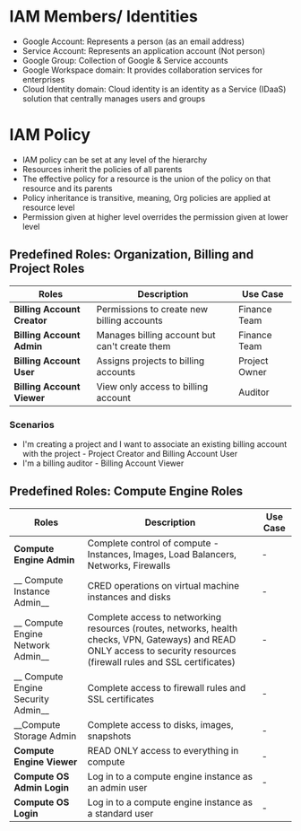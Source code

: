 # IAM Members/ Identities

- Google Account: Represents a person (as an email address)
- Service Account: Represents an application account (Not person)
- Google Group: Collection of Google & Service accounts
- Google Workspace domain: It provides collaboration services for enterprises
- Cloud Identity domain: Cloud identity is an identity as a Service (IDaaS) solution that centrally manages users and groups

# IAM Policy
- IAM policy can be set at any level of the hierarchy
- Resources inherit the policies of all parents
- The effective policy for a resource is the union of the policy on that resource and its parents
- Policy inheritance is transitive, meaning, Org policies are applied at resource level
- Permission given at higher level overrides the permission given at lower level

## Predefined Roles: Organization, Billing and Project Roles

|  Roles | Description  | Use Case  |
|---|---|---|
|  __Billing Account Creator__ | Permissions to create new billing accounts | Finance Team |
|  __Billing Account Admin__ |  Manages billing account but can't create them | Finance Team  |
| __Billing Account User__  | Assigns projects to billing accounts  | Project Owner  |
| __Billing Account Viewer__  | View only access to billing account  | Auditor  |

### Scenarios
- I'm creating a project and I want to associate an existing billing account with the project - Project Creator and Billing Account User
- I'm a billing auditor - Billing Account Viewer

## Predefined Roles: Compute Engine Roles

|  Roles | Description  | Use Case  |
|---|---|---|
| __Compute Engine Admin__ | Complete control of compute - Instances, Images, Load Balancers, Networks, Firewalls  | -  |
| __ Compute Instance Admin__  | CRED operations on virtual machine instances and disks  | -  |
| __ Compute Engine Network Admin__  | Complete access to networking resources (routes, networks, health checks, VPN, Gateways) and READ ONLY access to security resources (firewall rules and SSL certificates)  | -  |
| __ Compute Engine Security Admin__  | Complete access to firewall rules and SSL certificates  | -  |
| __Compute Storage Admin  | Complete access to disks, images, snapshots  | -  |
| __Compute Engine Viewer__  | READ ONLY access to everything in compute  | -  |
| __Compute OS Admin Login__  | Log in to a compute engine instance as an admin user  | -  |
| __Compute OS Login__  | Log in to a compute engine instance as a standard user  | -  |
